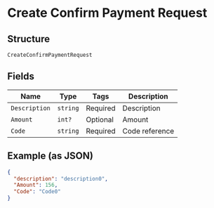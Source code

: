 
# Create Confirm Payment Request

## Structure

`CreateConfirmPaymentRequest`

## Fields

| Name | Type | Tags | Description |
|  --- | --- | --- | --- |
| `Description` | `string` | Required | Description |
| `Amount` | `int?` | Optional | Amount |
| `Code` | `string` | Required | Code reference |

## Example (as JSON)

```json
{
  "description": "description0",
  "Amount": 156,
  "Code": "Code0"
}
```

